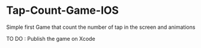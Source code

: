 # Tap-Count-Game-IOS
Simple first Game that count the number of tap in the screen and animations


TO DO : Publish the game on Xcode
